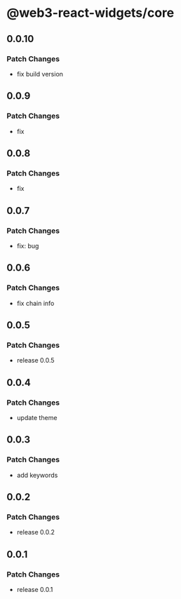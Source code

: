 # @web3-react-widgets/core

## 0.0.10

### Patch Changes

- fix build version

## 0.0.9

### Patch Changes

- fix

## 0.0.8

### Patch Changes

- fix

## 0.0.7

### Patch Changes

- fix: bug

## 0.0.6

### Patch Changes

- fix chain info

## 0.0.5

### Patch Changes

- release 0.0.5

## 0.0.4

### Patch Changes

- update theme

## 0.0.3

### Patch Changes

- add keywords

## 0.0.2

### Patch Changes

- release 0.0.2

## 0.0.1

### Patch Changes

- release 0.0.1
